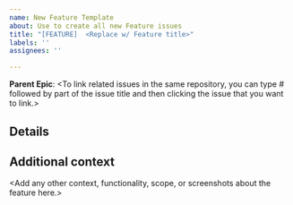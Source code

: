 ```yaml
---
name: New Feature Template
about: Use to create all new Feature issues
title: "[FEATURE]  <Replace w/ Feature title>"
labels: ''
assignees: ''

---
```


**Parent Epic**:  <To link related issues in the same repository, you can type # followed by part of the issue title and then clicking the issue that you want to link.>

##  **Details**

<A clear and concise description of the feature>

##  **Additional context**

<Add any other context, functionality, scope, or screenshots about the feature here.>
